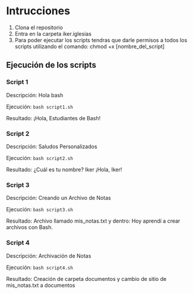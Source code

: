 # Intrucciones

1. Clona el repositorio
2. Entra en la carpeta iker.iglesias
3. Para poder ejecutar los scripts tendras que darle permisos a todos los scripts utilizando el comando: chmod +x [nombre_del_script]

## Ejecución de los scripts
### Script 1
Descripción: Hola bash

Ejecución: ```bash script1.sh```

Resultado: ¡Hola, Estudiantes de Bash!

### Script 2
Descripción: Saludos Personalizados

Ejecución: ```bash script2.sh```

Resultado: 
¿Cuál es tu nombre?
Iker
¡Hola, Iker!

### Script 3
Descripción: Creando un Archivo de Notas

Ejecución: ```bash script3.sh```

Resultado: Archivo llamado mis_notas.txt y dentro: Hoy aprendí a crear archivos con Bash.

### Script 4
Descripción: Archivación de Notas

Ejecución: ```bash script4.sh```

Resultado: Creación de carpeta documentos y cambio de sitio de mis_notas.txt a documentos